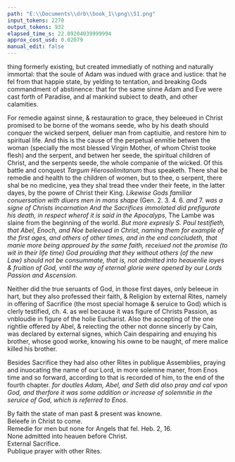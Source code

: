 ```yaml
---
path: "E:\\Documents\\drb\\book_1\\png\\51.png"
input_tokens: 2270
output_tokens: 932
elapsed_time_s: 22.09204039999994
approx_cost_usd: 0.02079
manual_edit: false
---
```

thing formerly existing, but created immediatly of nothing and naturally immortal: that the soule of Adam was indued with grace and iustice: that he fel from that happie state, by yelding to tentation, and breaking Gods commandment of abstinence: that for the same sinne Adam and Eve were cast forth of Paradise, and al mankind subiect to death, and other calamities.

For remedie against sinne, & restauration to grace, they beleeued in Christ promised to be borne of the womans seede, who by his death should conquer the wicked serpent, deliuer man from captiuitie, and restore him to spiritual life. And this is the cause of the perpetual enmitie betwen the woman (specially the most blessed Virgin Mother, of whom Christ tooke flesh) and the serpent, and betwen her seede, the spiritual children of Christ, and the serpents seede, the whole companie of the wicked. Of this battle and conquest *Targum Hierosolimitanum* thus speaketh. There shal be remedie and health to the children of women, but to thee, o serpent, there shal be no medicine, yea they shal tread thee vnder their feete, in the latter dayes, by the powre of Christ their King. *Likewise Gods familiar conuersation with diuers men in mans shape* (Gen. 2. 3. 4. 6. *and* 7. *was a signe of Christs incarnation And the Sacrifices immolated did prefigurate his death, in respect wherof it is said in the Apocalyps*, The Lambe was slaine from the beginning of the world. *But more expresly S. Paul testifieth, that Abel, Enoch, and Noe beleeued in Christ, naming them for example of the first ages, and others of other times, and in the end concludeth, that manie more being approued by the same faith, receiued not the promise (to wit in their life time) God prouiding that they without others (of the new Law) should not be consummate, that is, not admitted into heauenlie ioyes & fruition of God, vntil the way of eternal glorie were opened by our Lords Passion and Ascension*.

Neither did the true seruants of God, in those first dayes, only beleeue in hart, but they also professed their faith, & Religion by external Rites, namely in offering of Sacrifice (the most special homage & seruice to God) which is clerly testified, ch. 4. as wel because it was figure of Christs Passion, as vnbloudie in figure of the holie Eucharist. Also the accepting of the one rightlie offered by Abel, & reiecting the other not donne sincerly by Cain, was declared by external signes, which Cain despairing and enuying his brother, whose good worke, knowing his owne to be naught, of mere malice killed his brother.

Besides Sacrifice they had also other Rites in publique Assemblies, praying and inuocating the name of our Lord, in more solemne maner, from Enos time and so forward, according to that is recorded of him, to the end of the fourth chapter. *for doutles Adam, Abel, and Seth did also pray and cal vpon God, and therfore it was some addition or increase of solemnitie in the seruice of God, which is referred to Enos*.

<aside>By faith the state of man past & present was knowne.</aside>

<aside>Beleefe in Christ to come.</aside>

<aside>Remedie for men but none for Angels that fel. Heb. 2, 16.</aside>

<aside>None admitted into heauen before Christ.</aside>

<aside>External Sacrifice.</aside>

<aside>Publique prayer with other Rites.</aside>

[^1]: Apoc. 13. 8.

[^2]: Heb. 11.
